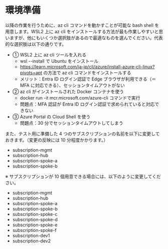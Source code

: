 # 環境準備

以降の作業を行うために、az cli コマンドを動かすことが可能な bash shell を用意します。WSL2 上に az cli をインストールする方法が最も作業しやすいと思いますが、他にもいくつか選択肢があるので最適なものを選んでください。代表的な選択肢は以下の通りです。

- ① WSL2 上に az cli ツールを入れる
  - wsl --install で Ubuntu をインストール
  - https://learn.microsoft.com/ja-jp/cli/azure/install-azure-cli-linux?pivots=apt の方法で az cli コマンドをインストールする
  - メリット：Entra ID ログイン認証で Edge ブラウザが利用できる（＝MFA に対応できる）、セッションタイムアウトがない
- ② az cli がインストールされた Docker コンテナを使う
  - docker run -it mcr.microsoft.com/azure-cli コマンドで実行
  - 問題点：MFA 認証が Entra ID ログイン認証で求められていると対応できない
- ③ Azure Portal の Cloud Shell を使う
  - 問題点：30 分でセッションタイムアウトしてしまう

また、テスト用に準備した 4 つのサブスクリプションの名前を以下に変更しておきます。（変更の反映には 10 分程度かかります。）

- subscription-mgmt
- subscription-hub
- subscription-spoke-a
- subscription-spoke-b

※ サブスクリプションが 10 個用意できる場合には、以下のように変更してください。

- subscription-mgmt
- subscription-hub
- subscription-spoke-a
- subscription-spoke-b
- subscription-spoke-c
- subscription-spoke-d
- subscription-spoke-e
- subscription-spoke-f
- subscription-dev1
- subscription-dev2

